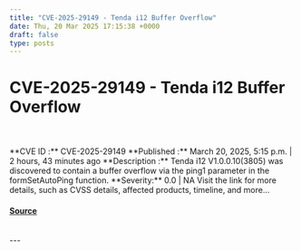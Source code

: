 ```yaml
---
title: "CVE-2025-29149 - Tenda i12 Buffer Overflow"
date: Thu, 20 Mar 2025 17:15:38 +0000
draft: false
type: posts
---
```

# CVE-2025-29149 - Tenda i12 Buffer Overflow

<br/>

<br/>
**CVE ID :** CVE-2025-29149  
**Published :** March 20, 2025, 5:15 p.m. | 2 hours, 43 minutes ago  
**Description :** Tenda i12 V1.0.0.10(3805) was discovered to contain a buffer overflow via the ping1 parameter in the formSetAutoPing function.  
**Severity:** 0.0 | NA  
Visit the link for more details, such as CVSS details, affected products, timeline, and more...

#### [Source](https://cvefeed.io/vuln/detail/CVE-2025-29149)

<br/>
---
